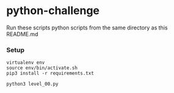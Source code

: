# python-challenge

Run these scripts python scripts from the same directory as this README.md

### Setup
```
virtualenv env
source env/bin/activate.sh
pip3 install -r requirements.txt

python3 level_00.py
```
